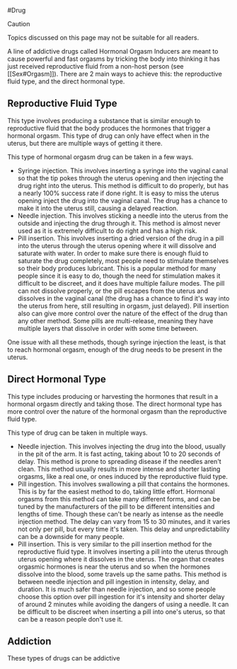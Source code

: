 #Drug 

> [!caution] 
> Topics discussed on this page may not be suitable for all readers.

A line of addictive drugs called Hormonal Orgasm Inducers are meant to cause powerful and fast orgasms by tricking the body into thinking it has just received reproductive fluid from a non-host person (see [[Sex#Orgasm]]). There are 2 main ways to achieve this: the reproductive fluid type, and the direct hormonal type.
## Reproductive Fluid Type
This type involves producing a substance that is similar enough to reproductive fluid that the body produces the hormones that trigger a hormonal orgasm. This type of drug can only have effect when in the uterus, but there are multiple ways of getting it there.

This type of hormonal orgasm drug can be taken in a few ways.
- Syringe injection. This involves inserting a syringe into the vaginal canal so that the tip pokes through the uterus opening and then injecting the drug right into the uterus. This method is difficult to do properly, but has a nearly 100% success rate if done right. It is easy to miss the uterus opening inject the drug into the vaginal canal. The drug has a chance to make it into the uterus still, causing a delayed reaction.
- Needle injection. This involves sticking a needle into the uterus from the outside and injecting the drug through it. This method is almost never used as it is extremely difficult to do right and has a high risk.
- Pill insertion. This involves inserting a dried version of the drug in a pill into the uterus through the uterus opening where it will dissolve and saturate with water. In order to make sure there is enough fluid to saturate the drug completely, most people need to stimulate themselves so their body produces lubricant. This is a popular method for many people since it is easy to do, though the need for stimulation makes it difficult to be discreet, and it does have multiple failure modes. The pill can not dissolve properly, or the pill escapes from the uterus and dissolves in the vaginal canal (the drug has a chance to find it's way into the uterus from here, still resulting in orgasm, just delayed). Pill insertion also can give more control over the nature of the effect of the drug than any other method. Some pills are multi-release, meaning they have multiple layers that dissolve in order with some time between.

One issue with all these methods, though syringe injection the least, is that to reach hormonal orgasm, enough of the drug needs to be present in the uterus.
## Direct Hormonal Type
This type includes producing or harvesting the hormones that result in a hormonal orgasm directly and taking those. The direct hormonal type has more control over the nature of the hormonal orgasm than the reproductive fluid type.

This type of drug can be taken in multiple ways.
- Needle injection. This involves injecting the drug into the blood, usually in the pit of the arm. It is fast acting, taking about 10 to 20 seconds of delay. This method is prone to spreading disease if the needles aren't clean. This method usually results in more intense and shorter lasting orgasms, like a real one, or ones induced by the reproductive fluid type.
- Pill ingestion. This involves swallowing a pill that contains the hormones. This is by far the easiest method to do, taking little effort. Hormonal orgasms from this method can take many different forms, and can be tuned by the manufacturers of the pill to be different intensities and lengths of time. Though these can't be nearly as intense as the needle injection method. The delay can vary from 15 to 30 minutes, and it varies not only per pill, but every time it's taken. This delay and unpredictability can be a downside for many people.
- Pill insertion. This is very similar to the pill insertion method for the reproductive fluid type. It involves inserting a pill into the uterus through uterus opening where it dissolves in the uterus. The organ that creates orgasmic hormones is near the uterus and so when the hormones dissolve into the blood, some travels up the same paths. This method is between needle injection and pill ingestion in intensity, delay, and duration. It is much safer than needle injection, and so some people choose this option over pill ingestion for it's intensity and shorter delay of around 2 minutes while avoiding the dangers of using a needle. It can be difficult to be discreet when inserting a pill into one's uterus, so that can be a reason people don't use it.

## Addiction
These types of drugs can be addictive